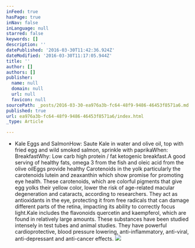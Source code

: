 ```yaml
---
inFeed: true
hasPage: true
inNav: false
inLanguage: null
starred: false
keywords: []
description: ''
datePublished: '2016-03-30T11:42:36.924Z'
dateModified: '2016-03-30T11:17:05.944Z'
title: ''
author: []
authors: []
publisher:
  name: null
  domain: null
  url: null
  favicon: null
sourcePath: _posts/2016-03-30-ea976a3b-fc64-48f9-9486-46453f8571a6.md
published: true
url: ea976a3b-fc64-48f9-9486-46453f8571a6/index.html
_type: Article

---
```

* Kale Eggs and SalmonHow: Saute Kale in water and olive oil, top with fried egg and wild smoked salmon, sprinkle with paprikaWhen: BreakfastWhy: Low carb high protein / fat ketogenic breakfast.A good serving of healthy fats, omega 3 from the fish and oleic acid from the olive oilEggs provide healthy Carotenoids in the yolk particularly the carotenoids lutein and zeaxanthin which show promise for promoting eye health. These carotenoids, which are colorful pigments that give egg yolks their yellow color, lower the risk of age-related macular degeneration and cataracts, according to researchers. They act as antioxidants in the eye, protecting it from free radicals that can damage different parts of the retina, impacting its ability to correctly focus light.Kale includes the flavonoids quercetin and kaempferol, which are found in relatively large amounts. These substances have been studied intensely in test tubes and animal studies. They have powerful cardioprotective, blood pressure lowering, anti-inflammatory, anti-viral, anti-depressant and anti-cancer effects.
![](https://the-grid-user-content.s3-us-west-2.amazonaws.com/ef6ab910-63e8-48ed-83ae-52adcf7f5030.jpg)